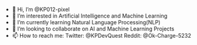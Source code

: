 - 👋 Hi, I’m @KP012-pixel
- 👀 I’m interested in Artificial Intelligence and Machine Learning
- 🌱 I’m currently learning Natural Language Processing(NLP)
- 💞️ I’m looking to collaborate on AI and Machine Learning Projects
- 📫 How to reach me:  Twitter: @KPDevQuest
                        Reddit: @Ok-Charge-5232


<!---
KP012-pixel/KP012-pixel is a ✨ special ✨ repository because its `README.md` (this file) appears on your GitHub profile.
You can click the Preview link to take a look at your changes.
--->
